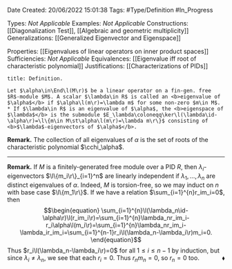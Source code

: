 <div class="topSpace"></div>

Date Created: 20/06/2022 15:01:38
Tags: #Type/Definition #In_Progress

Types: <i>Not Applicable</i>
Examples: <i>Not Applicable</i>
Constructions: [[Diagonalization Test]], [[Algebraic and geometric multiplicity]]
Generalizations: [[Generalized Eigenvector and Eigenspace]]

Properties: [[Eigenvalues of linear operators on inner product spaces]]
Sufficiencies: <i>Not Applicable</i>
Equivalences: [[Eigenvalue iff root of characteristic polynomial]]
Justifications: [[Characterizations of PIDs]]

``` ad-Definition
title: Definition.

Let $\alpha\in\End\l(M\r)$ be a linear operator on a fin-gen. free $R$-module $M$. A scalar $\lambda\in R$ is called an <b>eigenvalue of $\alpha$</b> if $\alpha\l(m\r)=\lambda m$ for some non-zero $m\in M$.
* If $\lambda\in R$ is an eigenvalue of $\alpha$, the <b>eigenspace of $\lambda$</b> is the submodule $E_\lambda\coloneqq\ker\l(\lambda\id-\alpha\r)=\l\{m\in M\st\alpha\l(m\r)=\lambda m\r\}$ consisting of <b>$\lambda$-eigenvectors of $\alpha$</b>.

```

<b>Remark.</b> The collection of all eigenvalues of $\alpha$ is the set of roots of the characteristic polynomial $\cchi_\alpha$.

---

<b>Remark.</b> If $M$ is a finitely-generated free module over a PID $R$, then $\lambda_i$-eigenvectors $\l\{m_i\r\}_{i=1}^n$ are linearly independent if $\lambda_1,\dots,\lambda_n$ are distinct eigenvalues of $\alpha$. Indeed, $M$ is torsion-free, so we may induct on $n$ with base case $\l\{m_1\r\}$. If we have a relation $\sum_{i=1}^{n}r_im_i=0$, then
$$\begin{equation}
    \sum_{i=1}^{n}\l(\lambda_n\id-\alpha\r)\l(r_im_i\r)=\sum_{i=1}^{n}\lambda_nr_im_i-r_i\alpha\l(m_i\r)=\sum_{i=1}^{n}\lambda_nr_im_i-\lambda_ir_im_i=\sum_{i=1}^{n-1}r_i\l(\lambda_n-\lambda_i\r)m_i=0.
\end{equation}$$
Thus $r_i\l(\lambda_n-\lambda_i\r)=0$ for all $1\leq i\leq n-1$ by induction, but since $\lambda_i\neq\lambda_n$, we see that each $r_i=0$. Thus $r_nm_n=0$, so $r_n=0$ too.<span style="float:right;">$\blacklozenge$</span>
